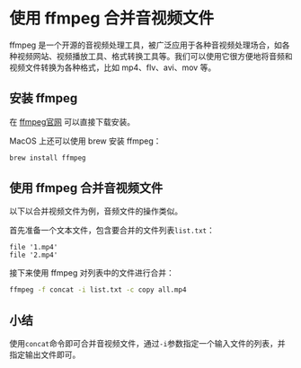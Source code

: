# 使用 ffmpeg 合并音视频文件

ffmpeg 是一个开源的音视频处理工具，被广泛应用于各种音视频处理场合，如各种视频网站、视频播放工具、格式转换工具等。我们可以使用它很方便地将音频和视频文件转换为各种格式，比如 mp4、flv、avi、mov 等。

## 安装 ffmpeg

在 [ffmpeg官网](https://ffmpeg.org/download.html) 可以直接下载安装。

MacOS 上还可以使用 brew 安装 ffmpeg：

```sh
brew install ffmpeg
```

## 使用 ffmpeg 合并音视频文件

以下以合并视频文件为例，音频文件的操作类似。

首先准备一个文本文件，包含要合并的文件列表`list.txt`：

```
file '1.mp4'
file '2.mp4'
```

接下来使用 ffmpeg 对列表中的文件进行合并：

```sh
ffmpeg -f concat -i list.txt -c copy all.mp4
```

## 小结

使用`concat`命令即可合并音视频文件，通过`-i`参数指定一个输入文件的列表，并指定输出文件即可。

